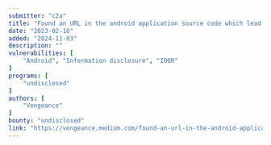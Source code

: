 ```yaml
---
submitter: "c2a"
title: "Found an URL in the android application source code which lead to an IDOR"
date: "2023-02-18"
added: "2024-11-03"
description: ""
vulnerabilities: [
    "Android", "Information disclosure", "IDOR"
]
programs: [
    "undisclosed"
]
authors: [
    "Vengeance"
]
bounty: "undisclosed"
link: "https://vengeance.medium.com/found-an-url-in-the-android-application-source-code-which-lead-to-an-idor-1b8768708756"
---
```




